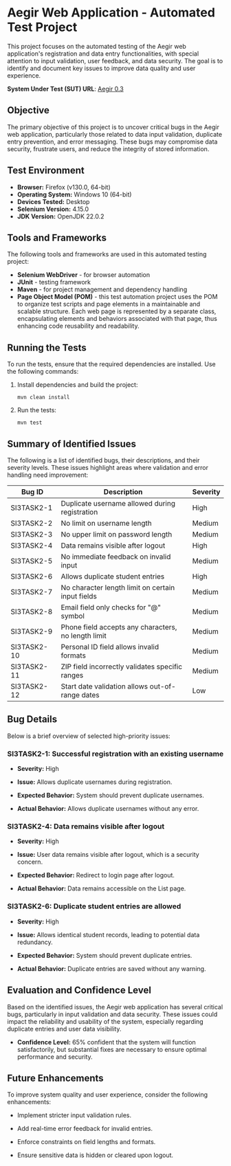 # Aegir Web Application - Automated Test Project

This project focuses on the automated testing of the Aegir web application's registration and data entry functionalities, with special attention to input validation, user feedback, and data security. The goal is to identify and document key issues to improve data quality and user experience.

**System Under Test (SUT) URL**: [Aegir 0.3](https://github.com/CodecoolGlobal/system-under-testing-registration-form-general-Hyacinto)

## Objective

The primary objective of this project is to uncover critical bugs in the Aegir web application, particularly those related to data input validation, duplicate entry prevention, and error messaging. These bugs may compromise data security, frustrate users, and reduce the integrity of stored information.

## Test Environment

- **Browser:** Firefox (v130.0, 64-bit)
- **Operating System:** Windows 10 (64-bit)
- **Devices Tested:** Desktop
- **Selenium Version:** 4.15.0
- **JDK Version:** OpenJDK 22.0.2

## Tools and Frameworks

The following tools and frameworks are used in this automated testing project:

- **Selenium WebDriver** - for browser automation
- **JUnit** - testing framework
- **Maven** - for project management and dependency handling
- **Page Object Model (POM)** - this test automation project uses the POM to organize test scripts and page elements in a maintainable and scalable structure. Each web page is represented by a separate class, encapsulating elements and behaviors associated with that page, thus enhancing code reusability and readability.

## Running the Tests

To run the tests, ensure that the required dependencies are installed. Use the following commands:

1. Install dependencies and build the project:
   ```shell
   mvn clean install

2. Run the tests:

    ```shell
    mvn test

Summary of Identified Issues
----------------------------

The following is a list of identified bugs, their descriptions, and their severity levels. These issues highlight areas where validation and error handling need improvement:

| Bug ID      | Description                                   | Severity |
|-------------|-----------------------------------------------|----------|
| SI3TASK2-1  | Duplicate username allowed during registration| High     |
| SI3TASK2-2  | No limit on username length                   | Medium   |
| SI3TASK2-3  | No upper limit on password length             | Medium   |
| SI3TASK2-4  | Data remains visible after logout             | High     |
| SI3TASK2-5  | No immediate feedback on invalid input        | Medium   |
| SI3TASK2-6  | Allows duplicate student entries              | High     |
| SI3TASK2-7  | No character length limit on certain input fields | Medium |
| SI3TASK2-8  | Email field only checks for "@" symbol        | Medium   |
| SI3TASK2-9  | Phone field accepts any characters, no length limit | Medium |
| SI3TASK2-10 | Personal ID field allows invalid formats      | Medium   |
| SI3TASK2-11 | ZIP field incorrectly validates specific ranges | Medium |
| SI3TASK2-12 | Start date validation allows out-of-range dates | Low     |


Bug Details
-----------

Below is a brief overview of selected high-priority issues:

### SI3TASK2-1: Successful registration with an existing username

*   **Severity:** High

*   **Issue:** Allows duplicate usernames during registration.

*   **Expected Behavior:** System should prevent duplicate usernames.

*   **Actual Behavior:** Allows duplicate usernames without any error.


### SI3TASK2-4: Data remains visible after logout

*   **Severity:** High

*   **Issue:** User data remains visible after logout, which is a security concern.

*   **Expected Behavior:** Redirect to login page after logout.

*   **Actual Behavior:** Data remains accessible on the List page.


### SI3TASK2-6: Duplicate student entries are allowed

*   **Severity:** High

*   **Issue:** Allows identical student records, leading to potential data redundancy.

*   **Expected Behavior:** System should prevent duplicate entries.

*   **Actual Behavior:** Duplicate entries are saved without any warning.


Evaluation and Confidence Level
-------------------------------

Based on the identified issues, the Aegir web application has several critical bugs, particularly in input validation and data security. These issues could impact the reliability and usability of the system, especially regarding duplicate entries and user data visibility.

*   **Confidence Level:** 65% confident that the system will function satisfactorily, but substantial fixes are necessary to ensure optimal performance and security.


Future Enhancements
-------------------

To improve system quality and user experience, consider the following enhancements:

*   Implement stricter input validation rules.

*   Add real-time error feedback for invalid entries.

*   Enforce constraints on field lengths and formats.

*   Ensure sensitive data is hidden or cleared upon logout.